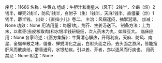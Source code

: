 序号：11666
名称：牛黄丸
组成：牛胆汁和南星末（风干）2钱半，全蝎（焙）2钱半，蝉壳2钱半，防风1钱半，白附子（生）1钱半，天麻1钱半，直僵蚕（炒）1钱半，麝半钱。
出处：《直指小儿》卷二。
主治：风痫迷闷，抽掣涎潮。
加减：None
功效：None
用法用量：每服1丸，荆芥、生姜汤送下。
制备方法：上为末，以煮枣(去皮核取肉)和水银半钱研极细，次入药末为丸，如绿豆大。
临床应用：None
各家论述：《医方集解》：牛黄清心解热，开窍利痰，天麻、防风、南星、全蝎辛散之味，僵蚕、蝉蜕清化之品，白附头面之药，去头面之游风，皆能搜肝风而散痰结，麝香通窍，水银劫痰，引以姜、芥者，亦以逐风而行痰也。
用药禁忌：None
附注：None
